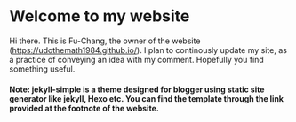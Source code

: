 # Welcome to my website

Hi there. This is Fu-Chang, the owner of the website (https://udothemath1984.github.io/). I plan to continously update my site, as a practice of conveying an idea with my comment. Hopefully you find something useful.

#### Note: jekyll-simple is a theme designed for blogger using static site generator like jekyll, Hexo etc. You can find the template through the link provided at the footnote of the website.


